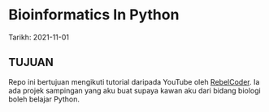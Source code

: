 # Bioinformatics In Python
Tarikh: 2021-11-01

## TUJUAN
Repo ini bertujuan mengikuti tutorial daripada YouTube oleh [RebelCoder](https://www.youtube.com/playlist?list=PLpSOMAcxEB_jUKMvdl8rHqNiZXFIrtd5G). Ia ada projek sampingan yang aku buat supaya kawan aku dari bidang biologi boleh belajar Python.